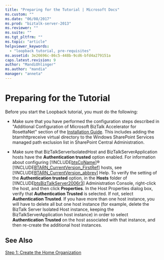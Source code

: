 ```yaml
---
title: "Preparing for the Tutorial | Microsoft Docs"
ms.custom: ""
ms.date: "06/08/2017"
ms.prod: "biztalk-server-2013"
ms.reviewer: ""
ms.suite: ""
ms.tgt_pltfrm: ""
ms.topic: "article"
helpviewer_keywords: 
  - "loopback tutorial, pre-requisites"
ms.assetid: 3e26696c-86c5-448b-9cd6-bfd4a279151a
caps.latest.revision: 9
author: "MandiOhlinger"
ms.author: "mandia"
manager: "anneta"
---
```

# Preparing for the Tutorial
Before you start the Loopback tutorial, you must do the following:  
  
-   Make sure that you have performed the configuration steps described in "Additional Configuration of Microsoft BizTalk Accelerator for RosettaNet" section of the [Installation Guide](http://go.microsoft.com/fwlink/?LinkId=188560). This includes adding the btarnhttpreceive virtual directory to the Windows SharePoint Services managed path exclusion list in SharePoint Central Administration.  
  
-   Make sure that BizTalkServerIsolatedHost and BizTalkServerApplication hosts have the **Authentication trusted** option enabled. For information about configuring [!INCLUDE[btsCoName](../../includes/btsconame-md.md)]® [!INCLUDE[BTARN_CurrentVersion_FirstRef](../../includes/btarn-currentversion-firstref-md.md)] hosts, see [!INCLUDE[BTARN_CurrentVersion_abbrev](../../includes/btarn-currentversion-abbrev-md.md)] Help. To verify the setting of the **Authentication trusted** option, in the **Hosts** folder of [!INCLUDE[btsBizTalkServer2006r3](../../includes/btsbiztalkserver2006r3-md.md)] Administration Console, right-click the host, and then click **Properties**. In the Host Properties dialog box, verify that **Authentication Trusted** is selected. If not, select **Authentication Trusted**. If you have more than one host instance, you will have to delete all but one host instance (for example, delete the BizTalk Server Isolated Host instance, keeping the BizTalkServerApplication host instance) in order to select **Authentication Trusted** on the host associated with that instance, and then re-create the additional host instances.  
  
## See Also  
 [Step 1: Create the Home Organization](../../adapters-and-accelerators/accelerator-rosettanet/step-1-create-the-home-organization.md)